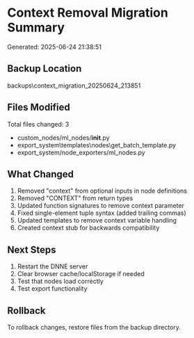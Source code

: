 # Context Removal Migration Summary
Generated: 2025-06-24 21:38:51

## Backup Location
backups\context_migration_20250624_213851

## Files Modified
Total files changed: 3

- custom_nodes/ml_nodes/__init__.py
- export_system\templates\nodes\get_batch_template.py
- export_system/node_exporters/ml_nodes.py

## What Changed
1. Removed "context" from optional inputs in node definitions
2. Removed "CONTEXT" from return types
3. Updated function signatures to remove context parameter
4. Fixed single-element tuple syntax (added trailing commas)
5. Updated templates to remove context variable handling
6. Created context stub for backwards compatibility

## Next Steps
1. Restart the DNNE server
2. Clear browser cache/localStorage if needed
3. Test that nodes load correctly
4. Test export functionality

## Rollback
To rollback changes, restore files from the backup directory.
